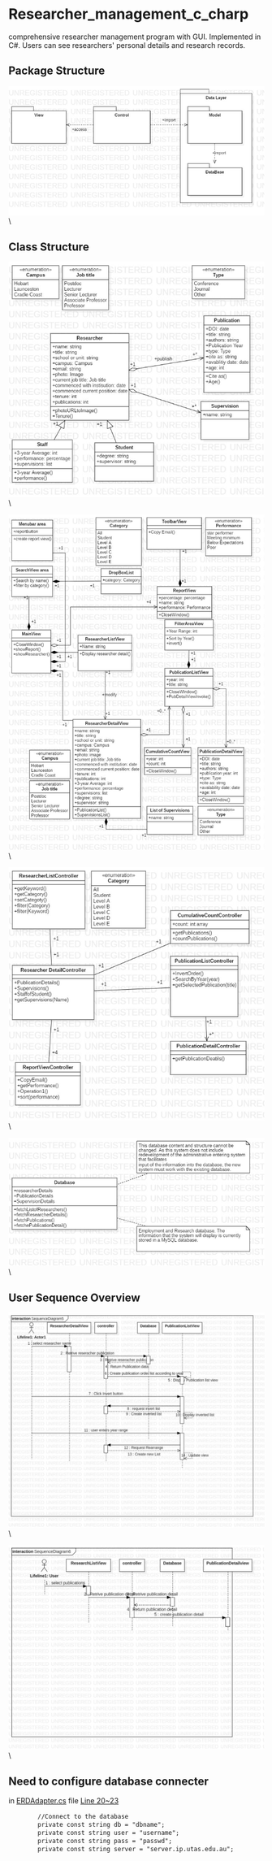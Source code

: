 # Researcher_management_c_charp
comprehensive researcher management program with GUI. Implemented in C#. Users can see researchers' personal details and research records.

## Package Structure
![picture](https://github.com/boguss1225/Researcher_management_c_charp/blob/main/docs/1_PackageDiagram1.jpg) \

## Class Structure
![picture](https://github.com/boguss1225/Researcher_management_c_charp/blob/main/docs/2_ModelClassDiagram.jpg) \

![picture](https://github.com/boguss1225/Researcher_management_c_charp/blob/main/docs/3_ViewClassDiagram1.jpg) \

![picture](https://github.com/boguss1225/Researcher_management_c_charp/blob/main/docs/4_ControllerClassDiagram1.jpg) \

![picture](https://github.com/boguss1225/Researcher_management_c_charp/blob/main/docs/5_DatabaseClassDiagram1.jpg) \

## User Sequence Overview
![picture](https://github.com/boguss1225/Researcher_management_c_charp/blob/main/docs/6_SequenceDiagram5.jpg) \

![picture](https://github.com/boguss1225/Researcher_management_c_charp/blob/main/docs/6_SequenceDiagram6.jpg) \


## Need to configure database connecter
in [ERDAdapter.cs](https://github.com/boguss1225/Researcher_management_c_charp/blob/main/database/ERDAdapter.cs) file [Line 20~23](https://github.com/boguss1225/Researcher_management_c_charp/blob/main/database/ERDAdapter.cs#L20-23)
```
		//Connect to the database
        private const string db = "dbname";
        private const string user = "username";
        private const string pass = "passwd";
        private const string server = "server.ip.utas.edu.au";

```